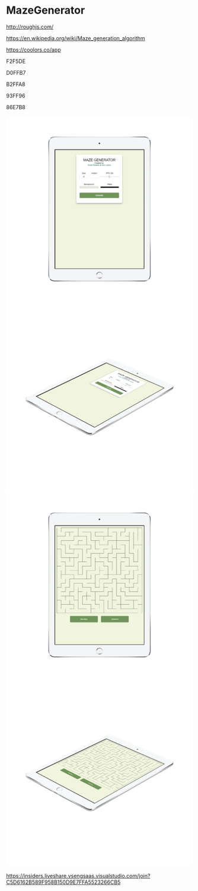 # MazeGenerator



http://roughjs.com/

https://en.wikipedia.org/wiki/Maze_generation_algorithm

https://coolors.co/app




F2F5DE

D0FFB7

B2FFA8

93FF96

86E7B8





![alt text](https://github.com/dylanro/MazeGenerator/blob/master/ipadhome2.png "Ipad")
![alt text](https://github.com/dylanro/MazeGenerator/blob/master/ipadhome2side.png "Ipad")
![alt text](https://github.com/dylanro/MazeGenerator/blob/master/ipadmaze.png "Ipad")
![alt text](https://github.com/dylanro/MazeGenerator/blob/master/ipadmazeside.png "Ipad")



https://insiders.liveshare.vsengsaas.visualstudio.com/join?C5D6162B589F958B150D9E7FFA5523266CB5
